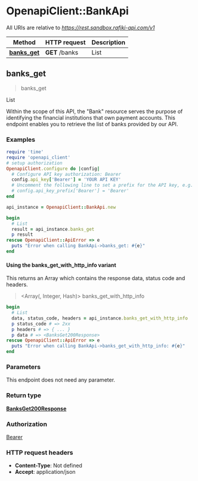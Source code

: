 # OpenapiClient::BankApi

All URIs are relative to *https://rest.sandbox.rafiki-api.com/v1*

| Method | HTTP request | Description |
| ------ | ------------ | ----------- |
| [**banks_get**](BankApi.md#banks_get) | **GET** /banks | List |


## banks_get

> <BanksGet200Response> banks_get

List

Within the scope of this API, the \"Bank\" resource serves the purpose of identifying the financial institutions that own payment accounts.  This endpoint enables you to retrieve the list of banks provided by our API. 

### Examples

```ruby
require 'time'
require 'openapi_client'
# setup authorization
OpenapiClient.configure do |config|
  # Configure API key authorization: Bearer
  config.api_key['Bearer'] = 'YOUR API KEY'
  # Uncomment the following line to set a prefix for the API key, e.g. 'Bearer' (defaults to nil)
  # config.api_key_prefix['Bearer'] = 'Bearer'
end

api_instance = OpenapiClient::BankApi.new

begin
  # List
  result = api_instance.banks_get
  p result
rescue OpenapiClient::ApiError => e
  puts "Error when calling BankApi->banks_get: #{e}"
end
```

#### Using the banks_get_with_http_info variant

This returns an Array which contains the response data, status code and headers.

> <Array(<BanksGet200Response>, Integer, Hash)> banks_get_with_http_info

```ruby
begin
  # List
  data, status_code, headers = api_instance.banks_get_with_http_info
  p status_code # => 2xx
  p headers # => { ... }
  p data # => <BanksGet200Response>
rescue OpenapiClient::ApiError => e
  puts "Error when calling BankApi->banks_get_with_http_info: #{e}"
end
```

### Parameters

This endpoint does not need any parameter.

### Return type

[**BanksGet200Response**](BanksGet200Response.md)

### Authorization

[Bearer](../README.md#Bearer)

### HTTP request headers

- **Content-Type**: Not defined
- **Accept**: application/json

